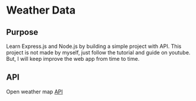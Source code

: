 # Weather Data

## Purpose
Learn Express.js and Node.js by building a simple project with API. This project is not made by myself, just follow the tutorial and guide on youtube. But, I will keep improve the web app from time to time.

## API
Open weather map [API](https://openweathermap.org/current)
